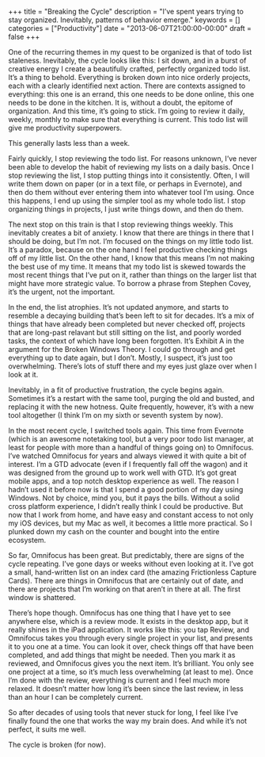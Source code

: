 +++
title = "Breaking the Cycle"
description = "I’ve spent years trying to stay organized. Inevitably, patterns of behavior emerge."
keywords = []
categories = ["Productivity"]
date = "2013-06-07T21:00:00-00:00"
draft = false
+++


One of the recurring themes in my quest to be organized is that of todo list staleness. Inevitably, the cycle looks like this:
I sit down, and in a burst of creative energy I create a beautifully crafted, perfectly organized todo list. It’s a thing to behold. Everything is broken down into nice orderly projects, each with a clearly identified next action. There are contexts assigned to everything: this one is an errand, this one needs to be done online, this one needs to be done in the kitchen. It is, without a doubt, the epitome of organization. And this time, it’s going to stick. I’m going to review it daily, weekly, monthly to make sure that everything is current. This todo list will give me productivity superpowers.

This generally lasts less than a week.

Fairly quickly, I stop reviewing the todo list. For reasons unknown, I’ve never been able to develop the habit of reviewing my lists on a daily basis. Once I stop reviewing the list, I stop putting things into it consistently. Often, I will write them down on paper (or in a text file, or perhaps in Evernote), and then do them without ever entering them into whatever tool I’m using. Once this happens, I end up using the simpler tool as my whole todo list. I stop organizing things in projects, I just write things down, and then do them.

The next stop on this train is that I stop reviewing things weekly. This inevitably creates a bit of anxiety. I know that there are things in there that I should be doing, but I’m not. I’m focused on the things on my little todo list. It’s a paradox, because on the one hand I feel productive checking things off of my little list. On the other hand, I know that this means I’m not making the best use of my time. It means that my todo list is skewed towards the most recent things that I’ve put on it, rather than things on the larger list that might have more strategic value. To borrow a phrase from Stephen Covey, it’s the urgent, not the important.

In the end, the list atrophies. It’s not updated anymore, and starts to resemble a decaying building that’s been left to sit for decades. It’s a mix of things that have already been completed but never checked off, projects that are long-past relavant but still sitting on the list, and poorly worded tasks, the context of which have long been forgotten. It’s Exhibit A in the argument for the Broken Windows Theory. I could go through and get everything up to date again, but I don’t. Mostly, I suspect, it’s just too overwhelming. There’s lots of stuff there and my eyes just glaze over when I look at it.

Inevitably, in a fit of productive frustration, the cycle begins again. Sometimes it’s a restart with the same tool, purging the old and busted, and replacing it with the new hotness. Quite frequently, however, it’s with a new tool altogether (I think I’m on my sixth or seventh system by now).

In the most recent cycle, I switched tools again. This time from Evernote (which is an awesome notetaking tool, but a very poor todo list manager, at least for people with more than a handful of things going on) to Omnifocus. I’ve watched Omnifocus for years and always viewed it with quite a bit of interest. I’m a GTD advocate (even if I frequently fall off the wagon) and it was designed from the ground up to work well with GTD. It’s got great mobile apps, and a top notch desktop experience as well. The reason I hadn’t used it before now is that I spend a good portion of my day using Windows. Not by choice, mind you, but it pays the bills. Without a solid cross platform experience, I didn’t really think I could be productive. But now that I work from home, and have easy and constant access to not only my iOS devices, but my Mac as well, it becomes a little more practical. So I plunked down my cash on the counter and bought into the entire ecosystem.

So far, Omnifocus has been great. But predictably, there are signs of the cycle repeating. I’ve gone days or weeks without even looking at it. I’ve got a small, hand-written list on an index card (the amazing Frictionless Capture Cards). There are things in Omnifocus that are certainly out of date, and there are projects that I’m working on that aren’t in there at all. The first window is shattered.

There’s hope though. Omnifocus has one thing that I have yet to see anywhere else, which is a review mode. It exists in the desktop app, but it really shines in the iPad application. It works like this: you tap Review, and Omnifocus takes you through every single project in your list, and presents it to you one at a time. You can look it over, check things off that have been completed, and add things that might be needed. Then you mark it as reviewed, and Omnifocus gives you the next item. It’s brilliant. You only see one project at a time, so it’s much less overwhelming (at least to me). Once I’m done with the review, everything is current and I feel much more relaxed. It doesn’t matter how long it’s been since the last review, in less than an hour I can be completely current.

So after decades of using tools that never stuck for long, I feel like I’ve finally found the one that works the way my brain does. And while it’s not perfect, it suits me well.

The cycle is broken (for now).